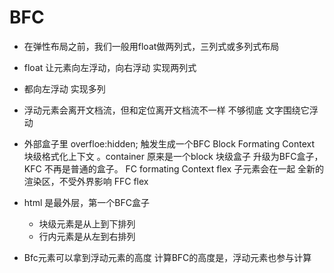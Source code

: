 # BFC


- 在弹性布局之前，我们一般用float做两列式，三列式或多列式布局
- float 让元素向左浮动，向右浮动  实现两列式
- 都向左浮动  实现多列
- 浮动元素会离开文档流，但和定位离开文档流不一样  不够彻底
  文字围绕它浮动
- 外部盒子里 overfloe:hidden;
  触发生成一个BFC  Block Formating Context
  块级格式化上下文
  。container  原来是一个block 块级盒子
  升级为BFC盒子，KFC  不再是普通的盒子。
  FC formating Context
  flex 子元素会在一起
  全新的渲染区，不受外界影响
  FFC flex
  
- html 是最外层，第一个BFC盒子
   - 块级元素是从上到下排列
   - 行内元素是从左到右排列
- Bfc元素可以拿到浮动元素的高度
  计算BFC的高度是，浮动元素也参与计算

